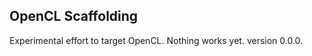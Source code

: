 
OpenCL Scaffolding
------------------
Experimental effort to target OpenCL. Nothing works yet. version 0.0.0.
